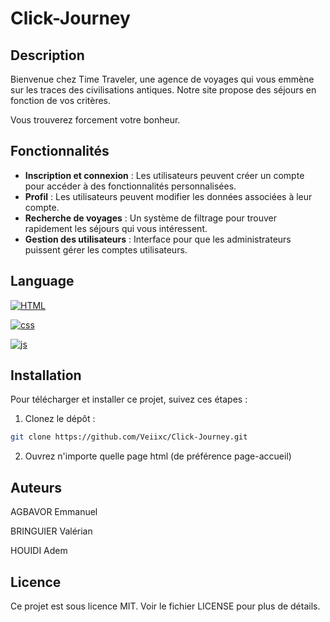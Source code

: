 # Click-Journey

## Description

Bienvenue chez Time Traveler, une agence de voyages qui vous emmène sur les traces des civilisations antiques. Notre site propose des séjours en fonction de vos critères.

Vous trouverez forcement votre bonheur.

## Fonctionnalités

- **Inscription et connexion** : Les utilisateurs peuvent créer un compte pour accéder à des fonctionnalités personnalisées.
- **Profil** : Les utilisateurs peuvent modifier les données associées à leur compte.
- **Recherche de voyages** : Un système de filtrage pour trouver rapidement les séjours qui vous intéressent.
- **Gestion des utilisateurs** : Interface pour que les administrateurs puissent gérer les comptes utilisateurs.

## Language

[HTML]: https://img.shields.io/badge/HTML-E34F26?style=for-the-badge&logo=html5&logoColor=white
[HTML-url]: https://developer.mozilla.org/fr/docs/Web/HTML

[![HTML][HTML]][HTML-url]

[css]: https://img.shields.io/badge/css-1572B6?style=for-the-badge&logo=css3&logoColor=white&color=blue
[css-url]: https://developer.mozilla.org/fr/docs/Web/CSS/Reference

[![css][css]][css-url]

[js]: https://img.shields.io/badge/javascript-F7DF1E?style=for-the-badge&logo=javascript&logoColor=white&color=yellow
[js-url]: https://developer.mozilla.org/fr/docs/Web/JavaScript

[![js][js]][js-url]

## Installation

Pour télécharger et installer ce projet, suivez ces étapes :

1. Clonez le dépôt :
```sh
git clone https://github.com/Veiixc/Click-Journey.git
```
2. Ouvrez n'importe quelle page html (de préférence page-accueil)

## Auteurs

AGBAVOR Emmanuel

BRINGUIER Valérian

HOUIDI Adem

## Licence
Ce projet est sous licence MIT. Voir le fichier LICENSE pour plus de détails.

